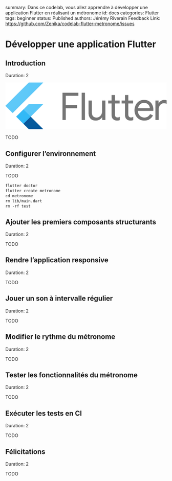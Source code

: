 summary: Dans ce codelab, vous allez apprendre à développer une application Flutter en réalisant un métronome
id: docs
categories: Flutter
tags: beginner
status: Published 
authors: Jérémy Riverain
Feedback Link: https://github.com/Zenika/codelab-flutter-metronome/issues

# Développer une application Flutter
<!-- ------------------------ -->
## Introduction
Duration: 2

![Logo Flutter](./images/flutter-logo.png)

TODO

<!-- ------------------------ -->
## Configurer l’environnement
Duration: 2

TODO

```
flutter doctor
flutter create metronome
cd metronome
rm lib/main.dart
rm -rf test
```


<!-- ------------------------ -->
## Ajouter les premiers composants structurants
Duration: 2

TODO

<!-- ------------------------ -->
## Rendre l’application responsive
Duration: 2

TODO

<!-- ------------------------ -->
## Jouer un son à intervalle régulier
Duration: 2

TODO

<!-- ------------------------ -->
## Modifier le rythme du métronome
Duration: 2

TODO

<!-- ------------------------ -->
## Tester les fonctionnalités du métronome
Duration: 2

TODO

<!-- ------------------------ -->
## Exécuter les tests en CI
Duration: 2

TODO

<!-- ------------------------ -->
## Félicitations
Duration: 2

TODO

